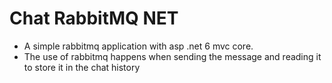 # Chat RabbitMQ NET
* A simple rabbitmq application with asp .net 6 mvc core.
* The use of rabbitmq happens when sending the message and reading it to store it in the chat history
